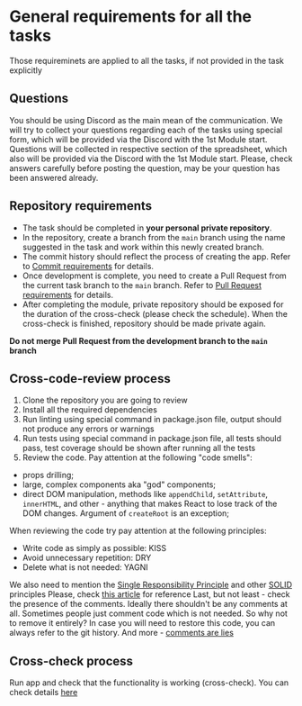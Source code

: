 # General requirements for all the tasks

Those requireminets are applied to all the tasks, if not provided in the task explicitly

## Questions

You should be using Discord as the main mean of the communication.
We will try to collect your questions regarding each of the tasks using special form, which will be provided via the Discord with the 1st Module start. Questions will be collected in respective section of the spreadsheet, which also will be provided via the Discord with the 1st Module start. 
Please, check answers carefully before posting the question, may be your question has been answered already.

## Repository requirements

- The task should be completed in **your personal private repository**.
- In the repository, create a branch from the `main` branch using the name suggested in the task and work within this newly created branch.
- The commit history should reflect the process of creating the app. Refer to [Commit requirements](https://docs.rs.school/#/en/git-convention?id=commit-requirements) for details.
- Once development is complete, you need to create a Pull Request from the current task branch to the `main` branch. Refer to [Pull Request requirements](https://docs.rs.school/#/en/pull-request-review-process?id=pull-request-requirements-pr) for details.
- After completing the module, private repository should be exposed for the duration of the cross-check (please check the schedule). When the cross-check is finished, repository should be made private again.

**Do not merge Pull Request from the development branch to the `main` branch**

## Cross-code-review process

1. Clone the repository you are going to review
2. Install all the required dependencies
3. Run linting using special command in package.json file, output should not produce any errors or warnings
4. Run tests using special command in package.json file, all tests should pass, test coverage should be shown after running all the tests
5. Review the code. Pay attention at the following "code smells":
- props drilling;
- large, complex components aka "god" components;
- direct DOM manipulation, methods like `appendChild`, `setAttribute`, `innerHTML`, and other - anything that makes React to lose track of the DOM changes. Argument of `createRoot` is an exception;

When reviewing the code try pay attention at the following principles:

- Write code as simply as possible: KISS
- Avoid unnecessary repetition: DRY
- Delete what is not needed: YAGNI

We also need to mention the [Single Responsibility Principle](https://en.wikipedia.org/wiki/Single-responsibility_principle) and other [SOLID](https://en.wikipedia.org/wiki/SOLID) principles
Please, check [this article](https://dmitripavlutin.com/7-architectural-attributes-of-a-reliable-react-component/) for reference
Last, but not least - check the presence of the comments. Ideally there shouldn't be any comments at all. Sometimes people just comment code which is not needed. So why not to remove it entirely? In case you will need to restore this code, you can always refer to the git history. And more - [comments are lies](https://blog.devgenius.io/code-should-be-the-one-version-of-the-truth-dont-add-comments-b0bcd8631a9a)

## Cross-check process

Run app and check that the functionality is working (cross-check). You can check details [here](https://docs.rs.school/#/en/cross-check-flow?id=step-3-checking-each-others-work)
